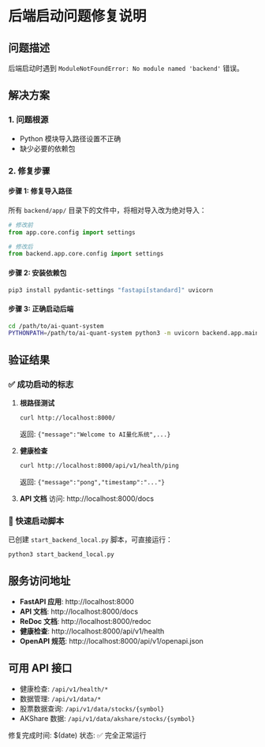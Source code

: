 # 后端启动问题修复说明

## 问题描述

后端启动时遇到 `ModuleNotFoundError: No module named 'backend'` 错误。

## 解决方案

### 1. 问题根源

- Python 模块导入路径设置不正确
- 缺少必要的依赖包

### 2. 修复步骤

#### 步骤 1: 修复导入路径

所有 `backend/app/` 目录下的文件中，将相对导入改为绝对导入：

```python
# 修改前
from app.core.config import settings

# 修改后
from backend.app.core.config import settings
```

#### 步骤 2: 安装依赖包

```bash
pip3 install pydantic-settings "fastapi[standard]" uvicorn
```

#### 步骤 3: 正确启动后端

```bash
cd /path/to/ai-quant-system
PYTHONPATH=/path/to/ai-quant-system python3 -m uvicorn backend.app.main:app --host 0.0.0.0 --port 8000 --reload
```

## 验证结果

### ✅ 成功启动的标志

1. **根路径测试**

   ```bash
   curl http://localhost:8000/
   ```

   返回: `{"message":"Welcome to AI量化系统",...}`

2. **健康检查**

   ```bash
   curl http://localhost:8000/api/v1/health/ping
   ```

   返回: `{"message":"pong","timestamp":"..."}`

3. **API 文档**
   访问: http://localhost:8000/docs

### 🔧 快速启动脚本

已创建 `start_backend_local.py` 脚本，可直接运行：

```bash
python3 start_backend_local.py
```

## 服务访问地址

- **FastAPI 应用**: http://localhost:8000
- **API 文档**: http://localhost:8000/docs
- **ReDoc 文档**: http://localhost:8000/redoc
- **健康检查**: http://localhost:8000/api/v1/health
- **OpenAPI 规范**: http://localhost:8000/api/v1/openapi.json

## 可用 API 接口

- 健康检查: `/api/v1/health/*`
- 数据管理: `/api/v1/data/*`
- 股票数据查询: `/api/v1/data/stocks/{symbol}`
- AKShare 数据: `/api/v1/data/akshare/stocks/{symbol}`

修复完成时间: $(date)
状态: ✅ 完全正常运行
